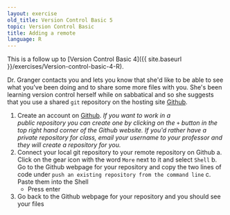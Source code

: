 ```yaml
---
layout: exercise
old_title: Version Control Basic 5
topic: Version Control Basic
title: Adding a remote
language: R
---
```


This is a follow up to
[Version Control Basic 4]({{ site.baseurl }}/exercises/Version-control-basic-4-R).

Dr. Granger contacts you and lets you know that she'd like to be able to see
what you've been doing and to share some more files with you. She's been
learning version control herself while on sabbatical and so she suggests that
you use a shared `git` repository on the hosting site [Github](https://github.com).

1. Create an account on [Github](https://github.com). *If you want to work in a  
  public repository you can create one by clicking on
  the `+` button in the top right hand corner of the Github website. If you'd
  rather have a private repository for class, email your username to your
  professor and they will create a repository for you.*
2. Connect your local git repository to your remote repository on Github
    a. Click on the gear icon with the word `More` next to it and select `Shell`
    b. Go to the Github webpage for your repository and copy the two lines of
    code under `push an existing repository from the command line`
    c. Paste them into the Shell
	* Press enter
3. Go back to the Github webpage for your repository and you should see your
  files
